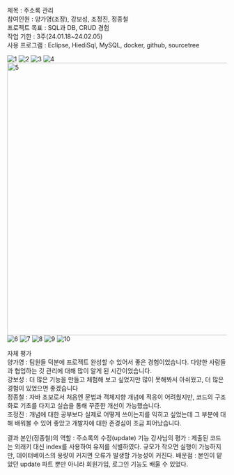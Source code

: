 제목 : 주소록 관리</br>
참여인원 : 양가영(조장), 강보성, 조정진, 정종철</br>
프로젝트 목표 : SQL과 DB, CRUD 경험</br>
작업 기한 : 3주(24.01.18~24.02.05)</br>
사용 프로그램 : Eclipse, HiediSql, MySQL, docker, github, sourcetree</br>

![1](https://github.com/yayoung92/Green_Mini_group4/assets/136683241/b14c45e0-7524-47a2-9415-c6ce4412a790)
![2](https://github.com/yayoung92/Green_Mini_group4/assets/136683241/56fff924-4f27-45c3-8f3d-5380b87ca917)
![3](https://github.com/yayoung92/Green_Mini_group4/assets/136683241/7cc141f7-e9d8-4074-bcd8-92e1885ece89)
![4](https://github.com/yayoung92/Green_Mini_group4/assets/136683241/70a780f2-6744-4453-adb2-611468527557)
<img width="625" alt="5" src="https://github.com/yayoung92/Green_Mini_group4/assets/136683241/7c4a523a-9e61-41e4-8f11-ccff5c7eac72">
![6](https://github.com/yayoung92/Green_Mini_group4/assets/136683241/0bfc25b6-d5cd-4ddc-81f5-21448234c1cc)
![7](https://github.com/yayoung92/Green_Mini_group4/assets/136683241/b984edda-0925-45da-9633-cb05d0444079)
![8](https://github.com/yayoung92/Green_Mini_group4/assets/136683241/a1760d87-6275-4c8a-b434-7b26ca72f78c)
![9](https://github.com/yayoung92/Green_Mini_group4/assets/136683241/b91c35fd-5020-443e-a5ef-bbe820185fc9)
![10](https://github.com/yayoung92/Green_Mini_group4/assets/136683241/bcadb726-9cfb-4a08-ac61-c22b91b04d89)


자체 평가</br>
양가영 : 팀원들 덕분에 프로젝트 완성할 수 있어서 좋은 경험이었습니다. 다양한 사람들과 협업하는 깃 관리에 대해 많이 알게 된 시간이었습니다.</br>
강보성 : 더 많은 기능을 만들고 체험해 보고 싶었지만 많이 못해봐서 아쉬웠고, 더 많은 경험이 있었으면 좋겠습니다</br>
정종철 : 자바 초보로서 처음엔 문법과 객체지향 개념에 적응이 어려웠지만, 코드의 구조화로 기초를 다지고 실습을 통해 꾸준한 개선이 가능했습니다.</br>
조정진 : 개념에 대한 공부보다 실제로 어떻게 쓰이는지를 익히고 싶었는데 그 부분에 대해 배워볼 수 있어 좋았고 개발자에 대한 존경심이 조금 피어났습니다.</br>

결과 
본인(정종철)의 역할 : 주소록의 수정(update) 기능
강사님의 평가 : 제출된 코드는 외래키 대신 index를 사용하여 유저를 식별하였다. 규모가 작으면 실행이 가능하지만, 데이터베이스의 용량이 커지면 오류가 발생할 가능성이 커진다.
배운점 : 본인이 맡았던 update 파트 뿐만 아니라 회원가입, 로그인 기능도 배울 수 있었다.
